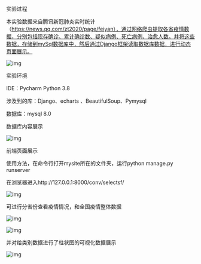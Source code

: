 

 

 

 

 

 

 

 

实验过程

本实验数据来自腾讯新冠肺炎实时统计（https://news.qq.com/zt2020/page/feiyan），通过网络爬虫提取各省疫情数据，分别包括现存确诊、累计确诊数、疑似病例、死亡病例、治愈人数。并将这些数据，存储到mySql数据库中，然后通过Django框架读取数据库数据，进行动态页面展示。

![img](file:///C:/Users/YUMING~1/AppData/Local/Temp/msohtmlclip1/01/clip_image002.png)

实验环境

IDE：Pycharm Python 3.8

涉及到的库：Django、echarts 、BeautifulSoup、Pymysql

数据库：mysql 8.0

 

数据库内容展示

![img](file:///C:/Users/YUMING~1/AppData/Local/Temp/msohtmlclip1/01/clip_image004.png)

前端页面展示

使用方法，在命令行打开mysite所在的文件夹，运行python manage.py runserver

在浏览器进入http://127.0.0.1:8000/conv/selectsf/

![img](file:///C:/Users/YUMING~1/AppData/Local/Temp/msohtmlclip1/01/clip_image006.png)

可进行分省份查看疫情情况，和全国疫情整体数据

![img](file:///C:/Users/YUMING~1/AppData/Local/Temp/msohtmlclip1/01/clip_image008.png)

![img](file:///C:/Users/YUMING~1/AppData/Local/Temp/msohtmlclip1/01/clip_image010.png)

并对给类别数据进行了柱状图的可视化数据展示

![img](file:///C:/Users/YUMING~1/AppData/Local/Temp/msohtmlclip1/01/clip_image012.png)